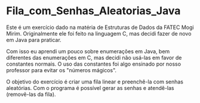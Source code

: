 # Fila_com_Senhas_Aleatorias_Java

Este é um exercício dado na matéria de Estruturas de Dados da FATEC Mogi Mirim. Originalmente ele foi
feito na linguagem C, mas decidi fazer de novo em Java para praticar.

Com isso eu aprendi um pouco sobre enumerações em Java, bem diferentes das enumerações em C, mas decidi
não usá-las em favor de constantes normais. O uso das constantes foi algo ensinado por nosso professor
para evitar os "números mágicos".

O objetivo do exercício é criar uma fila linear e preenchê-la com senhas aleatórias. Com o programa é
possível gerar as senhas e atendê-las (removê-las da fila).